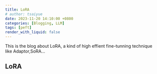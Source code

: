 ```yaml
---
title: LoRA
# author: tsaiyue
date: 2023-11-20 14:10:00 +0800
categories: [Blogging, LLM]
tags: [peft]
render_with_liquid: false
---
```


This is the blog about LoRA, a kind of high effient fine-tunning technique like Adaptor,SoRA...

## LoRA

